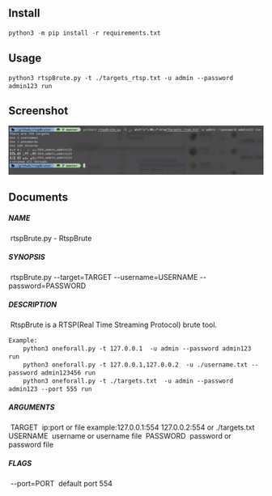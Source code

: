 ## Install

```python
python3 -m pip install -r requirements.txt
```

## Usage

```python3
python3 rtspBrute.py -t ./targets_rtsp.txt -u admin --password admin123 run
```

## Screenshot

![](./Screenshot.png)



## Documents

##### NAME

​    rtspBrute.py - RtspBrute

##### SYNOPSIS

​    rtspBrute.py --target=TARGET --username=USERNAME --password=PASSWORD <flags>

##### DESCRIPTION

​    RtspBrute is a RTSP(Real Time Streaming Protocol) brute tool.

    Example:
        python3 oneforall.py -t 127.0.0.1  -u admin --password admin123  run
        python3 oneforall.py -t 127.0.0.1,127.0.0.2  -u ./username.txt --password admin123456 run
        python3 oneforall.py -t ./targets.txt  -u admin --password admin123 --port 555 run

##### ARGUMENTS

​    TARGET
​        ip:port or file example:127.0.0.1:554 127.0.0.2:554 or ./targets.txt
​    USERNAME
​        username or username file
​    PASSWORD
​        password or password file

##### FLAGS

​    --port=PORT
​        default port 554